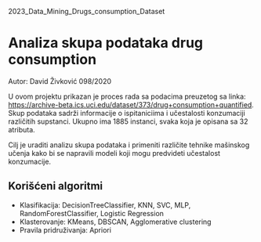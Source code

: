 2023_Data_Mining_Drugs_consumption_Dataset <br>
<h1>Analiza skupa podataka drug consumption</h1>
Autor: David Živković 098/2020 <br>

U ovom projektu prikazan je proces rada sa podacima preuzetog sa linka: https://archive-beta.ics.uci.edu/dataset/373/drug+consumption+quantified. <br>
Skup podataka sadrži informacije o ispitaniciima i učestalosti konzumaciji različitih supstanci. Ukupno ima 1885 instanci, svaka koja je opisana sa 32 atributa. <br>

Cilj je uraditi analizu skupa podataka i primeniti različite tehnike mašinskog učenja kako bi se napravili modeli koji mogu predvideti učestalost konzumacije.
  
  <h2> Korišćeni algoritmi </h2>
  
  <ul>
  <li>Klasifikacija: DecisionTreeClassifier, KNN, SVC, MLP, RandomForestClassifier, Logistic Regression
  <li>Klasterovanje: KMeans, DBSCAN, Agglomerative clustering
  <li>Pravila pridruživanja: Apriori
  </ul>
